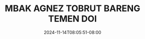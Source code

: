 --- 
title: "MBAK AGNEZ TOBRUT BARENG TEMEN DOI"
description: "streaming bokeh MBAK AGNEZ TOBRUT BARENG TEMEN DOI doodstream   terbaru"
date: 2024-11-14T08:05:51-08:00
file_code: "spqh7zz7hgnp"
draft: false
cover: "asjk22i3jbre70fe.jpg"
tags: ["MBAK", "AGNEZ", "TOBRUT", "BARENG", "TEMEN", "DOI", "bokep-indo", "bokep-viral", "bokep-ig"]
length: 1836
fld_id: "1483108"
foldername: "Agnez t0brut"
categories: ["Agnez t0brut"]
views: 0
---
